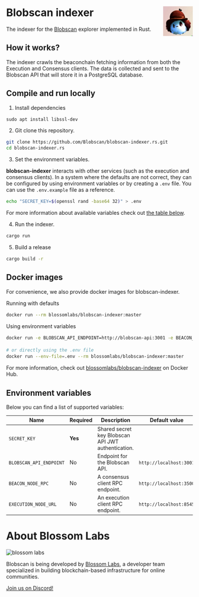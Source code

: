 # Blobscan indexer <a href="#"><img align="right" src=".github/assets/blobi.jpeg" height="80px" /></a>

The indexer for the [Blobscan](https://github.com/Blobscan/blobscan) explorer implemented in Rust.

## How it works?

The indexer crawls the beaconchain fetching information from both the Execution and Consensus clients. The data is collected and sent to the Blobscan API that will store it in a PostgreSQL database.

## Compile and run locally

1. Install dependencies

```
sudo apt install libssl-dev
```

2. Git clone this repository.

```bash
git clone https://github.com/Blobscan/blobscan-indexer.rs.git
cd blobscan-indexer.rs
```

3. Set the environment variables.

**blobscan-indexer** interacts with other services (such as the execution and consensus clients). In a system where the defaults are not correct, they can be configured
by using environment variables or by creating a `.env` file. You can use the `.env.example` file as a reference.

```bash
echo "SECRET_KEY=$(openssl rand -base64 32)" > .env
```

For more information about available variables check out [the table below](#environment-variables).

4. Run the indexer.

```bash
cargo run
```

5. Build a release

```bash
cargo build -r
```

## Docker images

For convenience, we also provide docker images for blobscan-indexer.

Running with defaults

```bash
docker run --rm blossomlabs/blobscan-indexer:master
```

Using environment variables

```bash
docker run -e BLOBSCAN_API_ENDPOINT=http://blobscan-api:3001 -e BEACON_NODE_RPC=http://beacon:3500 -e EXECUTION_NODE_URL=http://execution:8545 --rm blossomlabs/blobscan-indexer:master

# or directly using the .env file
docker run --env-file=.env --rm blossomlabs/blobscan-indexer:master
```

For more information, check out [blossomlabs/blobscan-indexer](https://hub.docker.com/repository/docker/blossomlabs/blobscan-indexer/general) on Docker Hub.

## Environment variables

Below you can find a list of supported variables:

| Name                    | Required | Description                                                                            | Default value           |
| ----------------------- | -------- | -------------------------------------------------------------------------------------- | ----------------------- |
| `SECRET_KEY`            | **Yes**  | Shared secret key Blobscan API JWT authentication.                                     |                         |
| `BLOBSCAN_API_ENDPOINT` | No       | Endpoint for the Blobscan API.                                                         | `http://localhost:3001` |
| `BEACON_NODE_RPC`       | No       | A consensus client RPC endpoint.                                                       | `http://localhost:3500` |
| `EXECUTION_NODE_URL`    | No       | An execution client RPC endpoint.                                                      | `http://localhost:8545` |

# About Blossom Labs

![blossom labs](https://blossom.software/img/logo.svg)

Blobscan is being developed by [Blossom Labs](https://blossom.software/), a developer team specialized in building blockchain-based infrastructure for online communities.

[Join us on Discord!](https://discordapp.com/invite/fmqrqhkjHY/)
